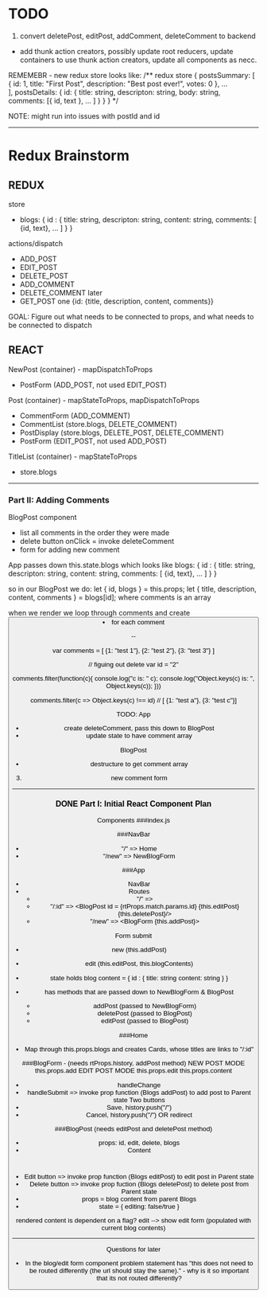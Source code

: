 # TODO
1. convert deletePost, editPost, addComment, deleteComment to backend
- add thunk action creators, possibly update root reducers, update containers to use thunk action creators, update all components as necc.

REMEMEBR - new redux store looks like:
/** redux store {
  postsSummary: [
    {
    id: 1,
    title: "First Post",
    description: "Best post ever!",
    votes: 0
    }, ...  
  ],
  postsDetails: {
    id: {
      title: string,
      descripton: string,
      body: string,
      comments: [{ id, text }, ... ]
    }
  }
}
*/

NOTE: might run into issues with postId and id

---

# Redux Brainstorm

## REDUX
store 
- blogs: {
      id : {
        title: string,
        descripton: string,
        content: string,
        comments: [ {id, text}, ... ]
      }
    }

actions/dispatch
- ADD_POST
- EDIT_POST
- DELETE_POST
- ADD_COMMENT
- DELETE_COMMENT
later
- GET_POST one {id: {title, description, content, comments}}

GOAL: Figure out what needs to be connected to props, and what needs to be connected to dispatch

## REACT

NewPost (container) -  mapDispatchToProps
- PostForm (ADD_POST, not used EDIT_POST)

Post (container) - mapStateToProps, mapDispatchToProps
- CommentForm (ADD_COMMENT)
- CommentList (store.blogs, DELETE_COMMENT)
- PostDisplay (store.blogs, DELETE_POST, DELETE_COMMENT)
- PostForm (EDIT_POST, not used ADD_POST)

TitleList (container) - mapStateToProps
- store.blogs




---

### Part II: Adding Comments
BlogPost component
- list all comments in the order they were made
- delete button onClick = invoke deleteComment
- form for adding new comment

App passes down this.state.blogs which looks like
blogs: {
      id : {
        title: string,
        descripton: string,
        content: string,
        comments: [ {id, text}, ... ]
      }
    }

so in our BlogPost we do:
let { id, blogs } = this.props;
let { title, description, content, comments } = blogs[id];
where comments is an array

when we render we loop through comments and create <button><li> for each comment

--

var comments = [
  {1: "test 1"},
  {2: "test 2"}, 
  {3: "test 3"}
]

// figuing out delete
var id = "2"

comments.filter(function(c){
  console.log("c is: " c);
  console.log("Object.keys(c) is: ", Object.keys(c));
}))

comments.filter(c => Object.keys(c) !== id) //  [ {1: "test a"}, {3: "test c"}]



TODO:
App 
- create deleteComment, pass this down to BlogPost
- update state to have comment array

BlogPost
- destructure to get comment array


3. new comment form

---

### DONE Part I: Initial React Component Plan
Components
###index.js
<BrowserRouter><App>

###NavBar
- "/" => Home
- "/new" => NewBlogForm

###App
- NavBar
- Routes
    * "/" => <Home blogs={this.state.blogs}/>
    * "/:id" => <BlogPost id = {rtProps.match.params.id} {this.editPost} {this.deletePost}/>
    * "/new" => <BlogForm {this.addPost}>

Form submit
- new (this.addPost)
- edit (this.editPost, this.blogContents)

- state holds blog content = {
    id : {
        title: string
        content: string
    }
}
- has methods that are passed down to NewBlogForm & BlogPost 
    - addPost (passed to NewBlogForm)
    - deletePost (passed to BlogPost)
    - editPost (passed to BlogPost)

###Home
- Map through this.props.blogs and creates Cards, whose titles are links to "/:id"

###BlogForm - (needs rtProps.history, addPost method) 
NEW POST MODE
this.props.add 
EDIT POST MODE
this.props.edit
this.props.content

- handleChange
- handleSubmit => invoke prop function (Blogs addPost) to add post to Parent state 
Two buttons
- Save, history.push("/")
- Cancel, history.push("/") OR redirect

###BlogPost (needs editPost and deletePost method)
- props: id, edit, delete, blogs
- Content <h1><p>
- Edit button => invoke prop function (Blogs editPost) to edit post in Parent state
- Delete button => invoke prop fuction (Blogs deletePost) to delete post from Parent state
- props = blog content from parent Blogs
- state = {
    editing: false/true
}

rendered content is dependent on a flag?
edit --> show edit form (populated with current blog contents)

---

Questions for later
* In the blog/edit form component problem statement has "this does not need to be routed differently (the url should stay the same)." - why is it so important that its not routed differently?

